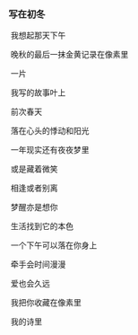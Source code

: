 ###      **写在初冬**

​										                      我想起那天下午

​								                     晚秋的最后一抹金黄记录在像素里

​										                              一片

​										                       我写的故事叶上

​										                           前次春天

​									                       落在心头的悸动和阳光​									     

​									                       一年现实还有夜夜梦里

​										                      或是藏着微笑

​										                      相逢或者别离

​										                      梦醒亦是想你

​									                         生活找到它的本色

​									                   一个下午可以落在你身上

​										                  牵手会时间漫漫

​										                      爱也会久远

​									                     我把你收藏在像素里

​										                        我的诗里

​										

​									

​		